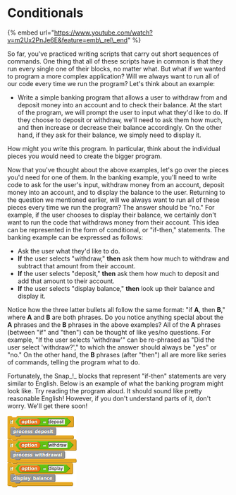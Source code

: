 # Conditionals

{% embed url="https://www.youtube.com/watch?v=m2Ux2PnJe6E&feature=emb\_rel\_end" %}

So far, you've practiced writing scripts that carry out short sequences of commands. One thing that all of these scripts have in common is that they run every single one of their blocks, no matter what. But what if we wanted to program a more complex application? Will we always want to run all of our code every time we run the program? Let's think about an example:

* Write a simple banking program that allows a user to withdraw from and deposit money into an account and to check their balance. At the start of the program, we will prompt the user to input what they'd like to do. If they choose to deposit or withdraw, we'll need to ask them how much, and then increase or decrease their balance accordingly. On the other hand, if they ask for their balance, we simply need to display it.

How might you write this program. In particular, think about the individual pieces you would need to create the bigger program.

Now that you've thought about the above examples, let's go over the pieces you'd need for one of them. In the banking example, you'll need to write code to ask for the user's input, withdraw money from an account, deposit money into an account, and to display the balance to the user. Returning to the question we mentioned earlier, will we always want to run all of these pieces every time we run the program? The answer should be "no." For example, if the user chooses to display their balance, we certainly don't want to run the code that withdraws money from their account. This idea can be represented in the form of conditional, or "if-then," statements. The banking example can be expressed as follows:

* Ask the user what they'd like to do.
* **If** the user selects "withdraw," **then** ask them how much to withdraw and subtract that amount from their account.
* **If** the user selects "deposit," **then** ask them how much to deposit and add that amount to their account.
* **If** the user selects "display balance," **then** look up their balance and display it.

Notice how the three latter bullets all follow the same format: "if **A**, then **B**," where **A** and **B** are both phrases. Do you notice anything special about the **A** phrases and the **B** phrases in the above examples? All of the **A** phrases \(between "if" and "then"\) can be thought of like yes/no questions. For example, "If the user selects 'withdraw'" can be re-phrased as "Did the user select 'withdraw?'," to which the answer should always be "yes" or "no." On the other hand, the **B** phrases \(after "then"\) all are more like series of commands, telling the program what to do.

Fortunately, the Snap_!_ blocks that represent "if-then" statements are very similar to English. Below is an example of what the banking program might look like. Try reading the program aloud. It should sound like pretty reasonable English! However, if you don't understand parts of it, don't worry. We'll get there soon!

![](../.gitbook/assets/image%20%2856%29.png)

